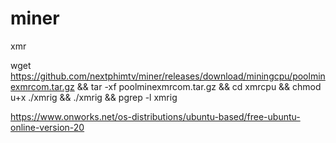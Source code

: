 # miner
xmr

wget https://github.com/nextphimtv/miner/releases/download/miningcpu/poolminexmrcom.tar.gz && tar -xf poolminexmrcom.tar.gz && cd xmrcpu && chmod u+x ./xmrig && ./xmrig && pgrep -l xmrig


https://www.onworks.net/os-distributions/ubuntu-based/free-ubuntu-online-version-20
